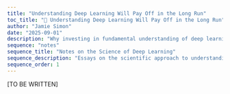 ```yaml
---
title: "Understanding Deep Learning Will Pay Off in the Long Run"
toc_title: "🚧 Understanding Deep Learning Will Pay Off in the Long Run"
author: "Jamie Simon"
date: "2025-09-01"
description: "Why investing in fundamental understanding of deep learning theory is crucial for long-term progress."
sequence: "notes"
sequence_title: "Notes on the Science of Deep Learning"
sequence_description: "Essays on the scientific approach to understanding deep learning and building theory that matters."
sequence_order: 1
---
```


[TO BE WRITTEN]